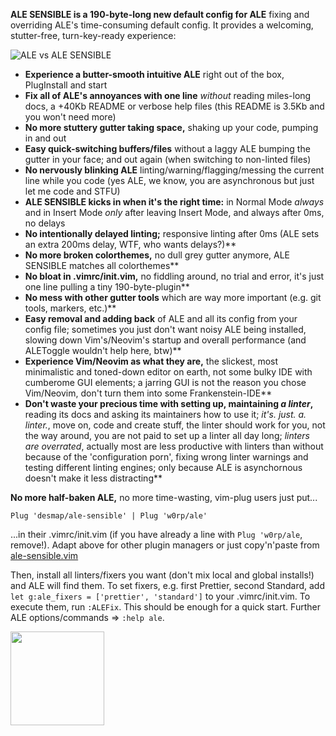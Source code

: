 **ALE SENSIBLE is a 190-byte-long new default config for ALE** fixing and overriding ALE's time-consuming default config. It provides a welcoming, stutter-free, turn-key-ready experience:

![ALE vs ALE SENSIBLE](https://user-images.githubusercontent.com/43666255/50682830-6a45ef00-1010-11e9-9fad-09273faf40e5.png)

- **Experience a butter-smooth intuitive ALE** right out of the box, PlugInstall and start
- **Fix all of ALE's annoyances with one line** _without_ reading miles-long docs, a +40Kb README or verbose help files (this README is 3.5Kb and you won't need more)
- **No more stuttery gutter taking space,** shaking up your code, pumping in and out
- **Easy quick-switching buffers/files** without a laggy ALE bumping the gutter in your face; and out again (when switching to non-linted files)
- **No nervously blinking ALE** linting/warning/flagging/messing the current line while you code (yes ALE, we know, you are asynchronous but just let me code and STFU)
- **ALE SENSIBLE kicks in when it's the right time:** in Normal Mode _always_ and in Insert Mode _only_ after leaving Insert Mode, and always after 0ms, no delays
- **No intentionally delayed linting;** responsive linting after 0ms (ALE sets an extra 200ms delay, WTF, who wants delays?)**
- **No more broken colorthemes,** no dull grey gutter anymore, ALE SENSIBLE matches all colorthemes**
- **No bloat in .vimrc/init.vim,** no fiddling around, no trial and error, it's just one line pulling a tiny 190-byte-plugin**
- **No mess with other gutter tools** which are way more important (e.g. git tools, markers, etc.)**
- **Easy removal and adding back** of ALE and all its config from your config file; sometimes you just don't want noisy ALE being installed, slowing down Vim's/Neovim's startup and overall performance (and ALEToggle wouldn't help here, btw)**
- **Experience Vim/Neovim as what they are,** the slickest, most minimalistic and toned-down editor on earth, not some bulky IDE with cumberome GUI elements; a jarring GUI is not the reason you chose Vim/Neovim, don't turn them into some Frankenstein-IDE**
- **Don't waste your precious time with setting up, maintaining _a linter_,** reading its docs and asking its maintainers how to use it; _it's. just. a. linter._, move on, code and create stuff, the linter should work for you, not the way around, you are not paid to set up a linter all day long; _linters are overrated_, actually most are less productive with linters than without because of the 'configuration porn', fixing wrong linter warnings and testing different linting engines; only because ALE is asynchornous doesn't make it less distracting**

**No more half-baken ALE,** no more time-wasting, vim-plug users just put...
```
Plug 'desmap/ale-sensible' | Plug 'w0rp/ale'
```
...in their .vimrc/init.vim (if you have already a line with `Plug 'w0rp/ale`, remove!). Adapt above for other plugin managers or just copy'n'paste from [ale-sensible.vim](https://github.com/desmap/ale-sensible/blob/master/plugin/ale-sensible.vim)

Then, install all linters/fixers you want (don't mix local and global installs!) and ALE will find them. To set fixers, e.g. first Prettier, second Standard, add `let g:ale_fixers = ['prettier', 'standard']` to your .vimrc/init.vim. To execute them, run `:ALEFix`. This should be enough for a quick start. Further ALE options/commands => `:help ale`.

<img src='https://user-images.githubusercontent.com/43666255/50661376-413b4500-0fa3-11e9-9bd4-7248514f576a.png' width=150/>

